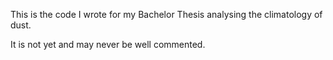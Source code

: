 This is the code I wrote for my Bachelor Thesis analysing the climatology of dust.

It is not yet and may never be well commented.

